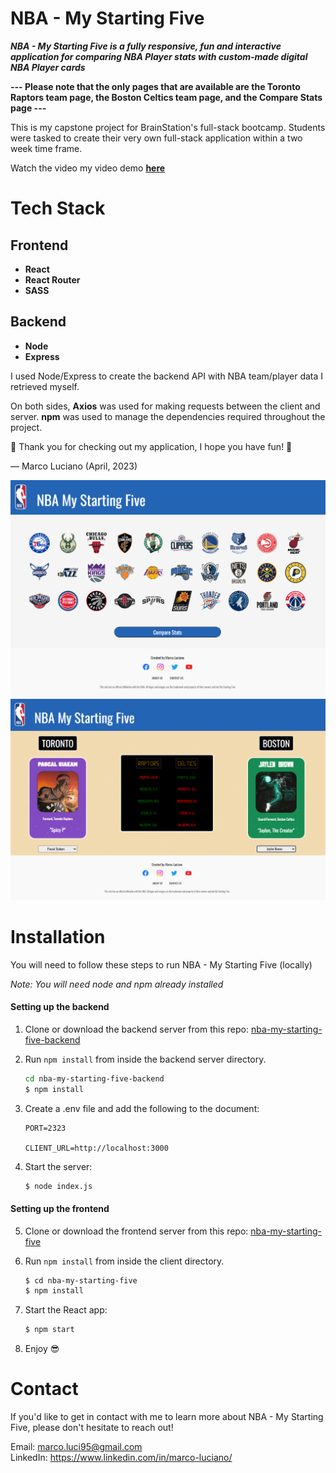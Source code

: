 # NBA - My Starting Five

**_NBA - My Starting Five is a fully responsive, fun and interactive application for comparing NBA Player stats with custom-made digital NBA Player cards_**

**--- Please note that the only pages that are available are the Toronto Raptors team page, the Boston Celtics team page, and the Compare Stats page ---**

This is my capstone project for BrainStation's full-stack bootcamp. Students were tasked to create their very own full-stack application within a two week time frame.

Watch the video my video demo **<a href="https://youtu.be/k2X_2czoUWc" target="_blank">here</a>**

# Tech Stack

## Frontend

- **React**
- **React Router**
- **SASS**

## Backend

- **Node**
- **Express**

I used Node/Express to create the backend API with NBA team/player data I retrieved myself.

On both sides, **Axios** was used for making requests between the client and server. **npm** was used to manage the dependencies required throughout the project.

🏀 Thank you for checking out my application, I hope you have fun! 🏀

— Marco Luciano (April, 2023)

![Screenshot of NBA - My Starting Five App](./public/image-screenshots/app-screenshot.png)
![Screenshot of NBA - My Starting Five App Compare Page](./public/image-screenshots/app-screenshot3.png)

# Installation

You will need to follow these steps to run NBA - My Starting Five (locally)

_*Note: You will need node and npm already installed*_

#### Setting up the backend

1. Clone or download the backend server from this repo: [nba-my-starting-five-backend](https://github.com/Marco-Luc/nba-my-starting-five-backend)

2. Run `npm install` from inside the backend server directory.

   ```bash
   cd nba-my-starting-five-backend
   $ npm install

   ```

3. Create a .env file and add the following to the document:

   ```shell
   PORT=2323

   CLIENT_URL=http://localhost:3000
   ```

4. Start the server:

   ```bash
   $ node index.js
   ```

#### Setting up the frontend

5. Clone or download the frontend server from this repo: [nba-my-starting-five](https://github.com/Marco-Luc/nba-my-starting-five)

6. Run `npm install` from inside the client directory.

   ```bash
   $ cd nba-my-starting-five
   $ npm install

   ```

7. Start the React app:

   ```bash
   $ npm start
   ```

8. Enjoy 😎

# Contact

If you'd like to get in contact with me to learn more about NBA - My Starting Five, please don't hesitate to reach out!

Email: [marco.luci95@gmail.com](mailto:marco.luci95@gmail.com)\
LinkedIn: https://www.linkedin.com/in/marco-luciano/
